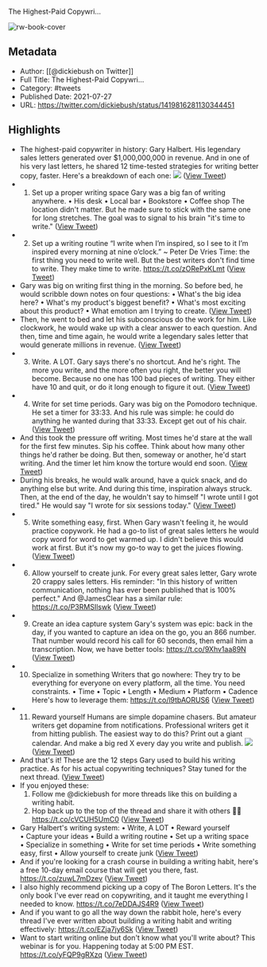 The Highest-Paid Copywri...

![rw-book-cover](https://pbs.twimg.com/profile_images/1645163605166379011/Wu8UcUGU.jpg)

## Metadata
- Author: [[@dickiebush on Twitter]]
- Full Title: The Highest-Paid Copywri...
- Category: #tweets
- Published Date: 2021-07-27
- URL: https://twitter.com/dickiebush/status/1419816281130344451

## Highlights
- The highest-paid copywriter in history: Gary Halbert. 
  His legendary sales letters generated over $1,000,000,000 in revenue.
  And in one of his very last letters, he shared 12 time-tested strategies for writing better copy, faster.
  Here's a breakdown of each one: 
  ![](https://pbs.twimg.com/media/E7QzX7ZWQAAh8IC.png) ([View Tweet](https://twitter.com/dickiebush/status/1419816281130344451))
- 1. Set up a proper writing space
  Gary was a big fan of writing anywhere.
  • His desk
  • Local bar
  • Bookstore
  • Coffee shop
  The location didn't matter.
  But he made sure to stick with the same one for long stretches.
  The goal was to signal to his brain "it's time to write." ([View Tweet](https://twitter.com/dickiebush/status/1419816285270052868))
- 2. Set up a writing routine
  “I write when I’m inspired, so I see to it I’m inspired every morning at nine o’clock.” ~ Peter De Vries
  Time: the first thing you need to write well. 
  But the best writers don't find time to write. They make time to write.
  https://t.co/zORePxKLmt ([View Tweet](https://twitter.com/dickiebush/status/1419816287476363268))
- Gary was big on writing first thing in the morning. 
  So before bed, he would scribble down notes on four questions: 
  • What's the big idea here?
  • What's my product's biggest benefit?
  • What's most exciting about this product?
  • What emotion am I trying to create. ([View Tweet](https://twitter.com/dickiebush/status/1419816295139352583))
- Then, he went to bed and let his subconscious do the work for him. 
  Like clockwork, he would wake up with a clear answer to each question.
  And then, time and time again, he would write a legendary sales letter that would generate millions in revenue. ([View Tweet](https://twitter.com/dickiebush/status/1419816297223888898))
- 3. Write. A LOT. 
  Gary says there's no shortcut. And he's right.
  The more you write, and the more often you right, the better you will become. 
  Because no one has 100 bad pieces of writing. 
  They either have 10 and quit, or do it long enough to figure it out. ([View Tweet](https://twitter.com/dickiebush/status/1419816299312594954))
- 4. Write for set time periods.
  Gary was big on the Pomodoro technique.
  He set a timer for 33:33. 
  And his rule was simple: he could do anything he wanted during that 33:33.
  Except get out of his chair. ([View Tweet](https://twitter.com/dickiebush/status/1419816305683730435))
- And this took the pressure off writing.
  Most times he'd stare at the wall for the first few minutes. Sip his coffee. Think about how many other things he'd rather be doing.
  But then, someway or another, he'd start writing.
  And the timer let him know the torture would end soon. ([View Tweet](https://twitter.com/dickiebush/status/1419816308187836419))
- During his breaks, he would walk around, have a quick snack, and do anything else but write. And during this time, inspiration always struck. 
  Then, at the end of the day, he wouldn't say to himself "I wrote until I got tired."
  He would say "I wrote for six sessions today." ([View Tweet](https://twitter.com/dickiebush/status/1419816310536609793))
- 5. Write something easy, first.
  When Gary wasn't feeling it, he would practice copywork.
  He had a go-to list of great sales letters he would copy word for word to get warmed up.
  I didn't believe this would work at first. 
  But it's now my go-to way to get the juices flowing. ([View Tweet](https://twitter.com/dickiebush/status/1419816317952172035))
- 6. Allow yourself to create junk.
  For every great sales letter, Gary wrote 20 crappy sales letters. 
  His reminder: "In this history of written communication, nothing has ever been published that is 100% perfect."
  And @JamesClear has a similar rule:
  https://t.co/P3RMSIlswk ([View Tweet](https://twitter.com/dickiebush/status/1419816320145797146))
- 9. Create an idea capture system
  Gary's system was epic: back in the day, if you wanted to capture an idea on the go, you an 866 number.
  That number would record his call for 60 seconds, then email him a transcription. 
  Now, we have better tools: 
  https://t.co/9Xhv1aa89N ([View Tweet](https://twitter.com/dickiebush/status/1419816355516329984))
- 10. Specialize in something
  Writers that go nowhere:
  They try to be everything for everyone on every platform, all the time. 
  You need constraints. 
  • Time
  • Topic
  • Length
  • Medium
  • Platform
  • Cadence
  Here's how to leverage them: 
  https://t.co/l9tbAORUS6 ([View Tweet](https://twitter.com/dickiebush/status/1419816359685500938))
- 11. Reward yourself
  Humans are simple dopamine chasers. 
  But amateur writers get dopamine from notifications. 
  Professional writers get it from hitting publish.
  The easiest way to do this? 
  Print out a giant calendar.
  And make a big red X every day you write and publish. 
  ![](https://pbs.twimg.com/media/E7QzdaTWQAAaU_0.png) ([View Tweet](https://twitter.com/dickiebush/status/1419816371538509824))
- And that's it! 
  These are the 12 steps Gary used to build his writing practice. 
  As for his actual copywriting techniques? 
  Stay tuned for the next thread. ([View Tweet](https://twitter.com/dickiebush/status/1419816844052021248))
- If you enjoyed these:
  1. Follow me @dickiebush for more threads like this on building a writing habit. 
  2. Hop back up to the top of the thread and share it with others 🙏🏼
  https://t.co/cVCUH5UmC0 ([View Tweet](https://twitter.com/dickiebush/status/1419816845494861824))
- Gary Halbert's writing system:
  • Write, A LOT
  • Reward yourself
  • Capture your ideas
  • Build a writing routine
  • Set up a writing space
  • Specialize in something
  • Write for set time periods
  • Write something easy, first
  • Allow yourself to create junk ([View Tweet](https://twitter.com/dickiebush/status/1419816846971260934))
- And if you're looking for a crash course in building a writing habit, here's a free 10-day email course that will get you there, fast.
  https://t.co/zuwL7mDzev ([View Tweet](https://twitter.com/dickiebush/status/1419817429891522562))
- I also highly recommend picking up a copy of The Boron Letters.
  It's the only book I've ever read on copywriting, and it taught me everything I needed to know.
  https://t.co/7eDDAJS4R9 ([View Tweet](https://twitter.com/dickiebush/status/1419817708032561154))
- And if you want to go all the way down the rabbit hole, here's every thread I've ever written about building a writing habit and writing effectively:
  https://t.co/EZja7jy6Sk ([View Tweet](https://twitter.com/dickiebush/status/1419818031589601307))
- Want to start writing online but don't know what you'll write about?
  This webinar is for you. 
  Happening today at 5:00 PM EST.
  https://t.co/yFQP9gRXzq ([View Tweet](https://twitter.com/dickiebush/status/1420056131624386566))
